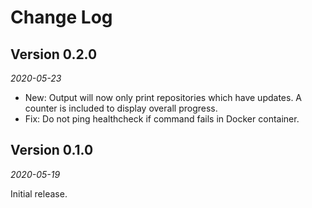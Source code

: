 Change Log
==========

Version 0.2.0
-------------

*2020-05-23*

 * New: Output will now only print repositories which have updates. A counter is included to display overall progress.
 * Fix: Do not ping healthcheck if command fails in Docker container.


Version 0.1.0
-------------

*2020-05-19*

Initial release.
